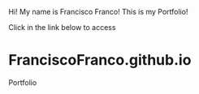 Hi! My name is Francisco Franco!
This is my Portfolio!

Click in the link below to access 
# FranciscoFranco.github.io
Portfolio
